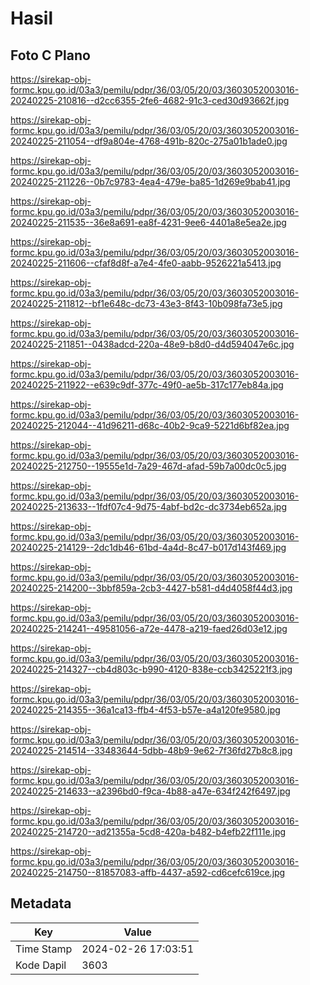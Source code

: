 # Hasil

## Foto C Plano

https://sirekap-obj-formc.kpu.go.id/03a3/pemilu/pdpr/36/03/05/20/03/3603052003016-20240225-210816--d2cc6355-2fe6-4682-91c3-ced30d93662f.jpg

https://sirekap-obj-formc.kpu.go.id/03a3/pemilu/pdpr/36/03/05/20/03/3603052003016-20240225-211054--df9a804e-4768-491b-820c-275a01b1ade0.jpg

https://sirekap-obj-formc.kpu.go.id/03a3/pemilu/pdpr/36/03/05/20/03/3603052003016-20240225-211226--0b7c9783-4ea4-479e-ba85-1d269e9bab41.jpg

https://sirekap-obj-formc.kpu.go.id/03a3/pemilu/pdpr/36/03/05/20/03/3603052003016-20240225-211535--36e8a691-ea8f-4231-9ee6-4401a8e5ea2e.jpg

https://sirekap-obj-formc.kpu.go.id/03a3/pemilu/pdpr/36/03/05/20/03/3603052003016-20240225-211606--cfaf8d8f-a7e4-4fe0-aabb-9526221a5413.jpg

https://sirekap-obj-formc.kpu.go.id/03a3/pemilu/pdpr/36/03/05/20/03/3603052003016-20240225-211812--bf1e648c-dc73-43e3-8f43-10b098fa73e5.jpg

https://sirekap-obj-formc.kpu.go.id/03a3/pemilu/pdpr/36/03/05/20/03/3603052003016-20240225-211851--0438adcd-220a-48e9-b8d0-d4d594047e6c.jpg

https://sirekap-obj-formc.kpu.go.id/03a3/pemilu/pdpr/36/03/05/20/03/3603052003016-20240225-211922--e639c9df-377c-49f0-ae5b-317c177eb84a.jpg

https://sirekap-obj-formc.kpu.go.id/03a3/pemilu/pdpr/36/03/05/20/03/3603052003016-20240225-212044--41d96211-d68c-40b2-9ca9-5221d6bf82ea.jpg

https://sirekap-obj-formc.kpu.go.id/03a3/pemilu/pdpr/36/03/05/20/03/3603052003016-20240225-212750--19555e1d-7a29-467d-afad-59b7a00dc0c5.jpg

https://sirekap-obj-formc.kpu.go.id/03a3/pemilu/pdpr/36/03/05/20/03/3603052003016-20240225-213633--1fdf07c4-9d75-4abf-bd2c-dc3734eb652a.jpg

https://sirekap-obj-formc.kpu.go.id/03a3/pemilu/pdpr/36/03/05/20/03/3603052003016-20240225-214129--2dc1db46-61bd-4a4d-8c47-b017d143f469.jpg

https://sirekap-obj-formc.kpu.go.id/03a3/pemilu/pdpr/36/03/05/20/03/3603052003016-20240225-214200--3bbf859a-2cb3-4427-b581-d4d4058f44d3.jpg

https://sirekap-obj-formc.kpu.go.id/03a3/pemilu/pdpr/36/03/05/20/03/3603052003016-20240225-214241--49581056-a72e-4478-a219-faed26d03e12.jpg

https://sirekap-obj-formc.kpu.go.id/03a3/pemilu/pdpr/36/03/05/20/03/3603052003016-20240225-214327--cb4d803c-b990-4120-838e-ccb3425221f3.jpg

https://sirekap-obj-formc.kpu.go.id/03a3/pemilu/pdpr/36/03/05/20/03/3603052003016-20240225-214355--36a1ca13-ffb4-4f53-b57e-a4a120fe9580.jpg

https://sirekap-obj-formc.kpu.go.id/03a3/pemilu/pdpr/36/03/05/20/03/3603052003016-20240225-214514--33483644-5dbb-48b9-9e62-7f36fd27b8c8.jpg

https://sirekap-obj-formc.kpu.go.id/03a3/pemilu/pdpr/36/03/05/20/03/3603052003016-20240225-214633--a2396bd0-f9ca-4b88-a47e-634f242f6497.jpg

https://sirekap-obj-formc.kpu.go.id/03a3/pemilu/pdpr/36/03/05/20/03/3603052003016-20240225-214720--ad21355a-5cd8-420a-b482-b4efb22f111e.jpg

https://sirekap-obj-formc.kpu.go.id/03a3/pemilu/pdpr/36/03/05/20/03/3603052003016-20240225-214750--81857083-affb-4437-a592-cd6cefc619ce.jpg


## Metadata

| Key        | Value               |
| ---------- | ------------------- |
| Time Stamp | 2024-02-26 17:03:51 |
| Kode Dapil | 3603                |



